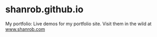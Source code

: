 # shanrob.github.io
My portfolio:
Live demos for my portfolio site. Visit them in the wild at www.shanrob.com
